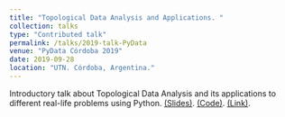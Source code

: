 ```yaml
---
title: "Topological Data Analysis and Applications. "
collection: talks
type: "Contributed talk"
permalink: /talks/2019-talk-PyData
venue: "PyData Córdoba 2019"
date: 2019-09-28
location: "UTN. Córdoba, Argentina."
---
```


Introductory talk about Topological Data Analysis and its applications to different real-life problems using Python.
[(Slides)](https://github.com/ximenafernandez/PyData2019TDA/blob/master/PyData2019.pdf).
[(Code)](https://github.com/ximenafernandez/PyData2019TDA).
[(Link)](https://pydata.org/cordoba2019/).

